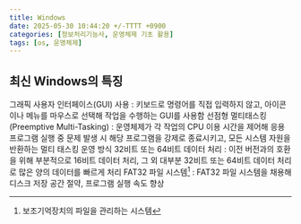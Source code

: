 ```yaml
---
title: Windows
date: 2025-05-30 10:44:20 +/-TTTT +0900
categories: [정보처리기능사, 운영체제 기초 활용]
tags: [os, 운영체제]
---
```


## 최신 Windows의 특징
그래픽 사용자 인터페이스(GUI) 사용
: 키보드로 명령어를 직접 입력하지 않고, 아이콘이나 메뉴를 마우스로 선택해 작업을 수행하는 GUI를 사용함
선점형 멀티태스킹(Preemptive Multi-Tasking)
: 운영체제가 각 작업의 CPU 이용 시간을 제어해 응용 프로그램 실행 중 문제 발생 시 해당 프로그램을 강제로 종료시키고, 모든 시스템 자원을 반환하는 멀티 태스킹 운영 방식
32비트 또는 64비트 데이터 처리
: 이전 버전과의 호환을 위해 부분적으로 16비트 데이터 처리, 그 외 대부분 32비트 또는 64비트 데이터 처리로 많은 양의 데이터를 빠르게 처리
FAT32 파일 시스템[^파일_시스템]
: FAT32 파일 시스템을 채용해 디스크 저장 공간 절약, 프로그램 실행 속도 향상

[^파일_시스템]: 보조기억장치의 파일을 관리하는 시스템
